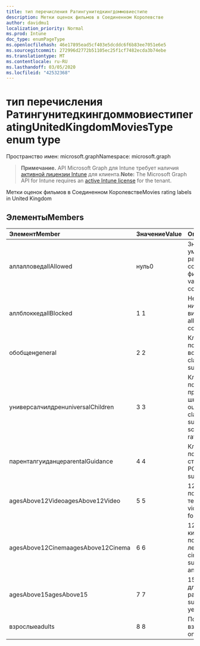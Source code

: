 ```yaml
---
title: тип перечисления Ратингунитедкингдоммовиестипе
description: Метки оценок фильмов в Соединенном Королевстве
author: davidmu1
localization_priority: Normal
ms.prod: Intune
doc_type: enumPageType
ms.openlocfilehash: 46e17895ead5cf403e5dcddc6f6b83ee7051e6e5
ms.sourcegitcommit: 272996d2772b51105ec25f1cf7482ecda3b74ebe
ms.translationtype: MT
ms.contentlocale: ru-RU
ms.lasthandoff: 03/05/2020
ms.locfileid: "42532368"
---
```

# <a name="ratingunitedkingdommoviestype-enum-type"></a><span data-ttu-id="5848d-103">тип перечисления Ратингунитедкингдоммовиестипе</span><span class="sxs-lookup"><span data-stu-id="5848d-103">ratingUnitedKingdomMoviesType enum type</span></span>

<span data-ttu-id="5848d-104">Пространство имен: microsoft.graph</span><span class="sxs-lookup"><span data-stu-id="5848d-104">Namespace: microsoft.graph</span></span>

> <span data-ttu-id="5848d-105">**Примечание.** API Microsoft Graph для Intune требует наличия [активной лицензии Intune](https://go.microsoft.com/fwlink/?linkid=839381) для клиента.</span><span class="sxs-lookup"><span data-stu-id="5848d-105">**Note:** The Microsoft Graph API for Intune requires an [active Intune license](https://go.microsoft.com/fwlink/?linkid=839381) for the tenant.</span></span>

<span data-ttu-id="5848d-106">Метки оценок фильмов в Соединенном Королевстве</span><span class="sxs-lookup"><span data-stu-id="5848d-106">Movies rating labels in United Kingdom</span></span>

## <a name="members"></a><span data-ttu-id="5848d-107">Элементы</span><span class="sxs-lookup"><span data-stu-id="5848d-107">Members</span></span>
|<span data-ttu-id="5848d-108">Элемент</span><span class="sxs-lookup"><span data-stu-id="5848d-108">Member</span></span>|<span data-ttu-id="5848d-109">Значение</span><span class="sxs-lookup"><span data-stu-id="5848d-109">Value</span></span>|<span data-ttu-id="5848d-110">Описание</span><span class="sxs-lookup"><span data-stu-id="5848d-110">Description</span></span>|
|:---|:---|:---|
|<span data-ttu-id="5848d-111">аллалловед</span><span class="sxs-lookup"><span data-stu-id="5848d-111">allAllowed</span></span>|<span data-ttu-id="5848d-112">нуль</span><span class="sxs-lookup"><span data-stu-id="5848d-112">0</span></span>|<span data-ttu-id="5848d-113">Значение по умолчанию, разрешить все содержимое фильмов</span><span class="sxs-lookup"><span data-stu-id="5848d-113">Default value, allow all movies content</span></span>|
|<span data-ttu-id="5848d-114">аллблоккед</span><span class="sxs-lookup"><span data-stu-id="5848d-114">allBlocked</span></span>|<span data-ttu-id="5848d-115">1 </span><span class="sxs-lookup"><span data-stu-id="5848d-115">1</span></span>|<span data-ttu-id="5848d-116">Не разрешать никакие видеоролики</span><span class="sxs-lookup"><span data-stu-id="5848d-116">Do not allow any movies content</span></span>|
|<span data-ttu-id="5848d-117">обобщен</span><span class="sxs-lookup"><span data-stu-id="5848d-117">general</span></span>|<span data-ttu-id="5848d-118">2 </span><span class="sxs-lookup"><span data-stu-id="5848d-118">2</span></span>|<span data-ttu-id="5848d-119">Классификация U подходит для всех возраста</span><span class="sxs-lookup"><span data-stu-id="5848d-119">The U classification is suitable for all ages</span></span>|
|<span data-ttu-id="5848d-120">универсалчилдрен</span><span class="sxs-lookup"><span data-stu-id="5848d-120">universalChildren</span></span>|<span data-ttu-id="5848d-121">3 </span><span class="sxs-lookup"><span data-stu-id="5848d-121">3</span></span>|<span data-ttu-id="5848d-122">Классификация UC подходит для детей, предшествующих школе, старой метки оценки</span><span class="sxs-lookup"><span data-stu-id="5848d-122">The UC classification is suitable for pre-school children, an old rating label</span></span>|
|<span data-ttu-id="5848d-123">паренталгуиданце</span><span class="sxs-lookup"><span data-stu-id="5848d-123">parentalGuidance</span></span>|<span data-ttu-id="5848d-124">4 </span><span class="sxs-lookup"><span data-stu-id="5848d-124">4</span></span>|<span data-ttu-id="5848d-125">Классификация PG подходит для старшего уровня</span><span class="sxs-lookup"><span data-stu-id="5848d-125">The PG classification is suitable for mature</span></span>|
|<span data-ttu-id="5848d-126">agesAbove12Video</span><span class="sxs-lookup"><span data-stu-id="5848d-126">agesAbove12Video</span></span>|<span data-ttu-id="5848d-127">5 </span><span class="sxs-lookup"><span data-stu-id="5848d-127">5</span></span>|<span data-ttu-id="5848d-128">12, выпуск видео, подходящий в течение 12 лет</span><span class="sxs-lookup"><span data-stu-id="5848d-128">12, video release suitable for 12 years and over</span></span>|
|<span data-ttu-id="5848d-129">agesAbove12Cinema</span><span class="sxs-lookup"><span data-stu-id="5848d-129">agesAbove12Cinema</span></span>|<span data-ttu-id="5848d-130">6 </span><span class="sxs-lookup"><span data-stu-id="5848d-130">6</span></span>|<span data-ttu-id="5848d-131">12A, выпуск в кинотеатрах, подходящий для 12 лет и более</span><span class="sxs-lookup"><span data-stu-id="5848d-131">12A, cinema release suitable for 12 years and over</span></span>|
|<span data-ttu-id="5848d-132">agesAbove15</span><span class="sxs-lookup"><span data-stu-id="5848d-132">agesAbove15</span></span>|<span data-ttu-id="5848d-133">7 </span><span class="sxs-lookup"><span data-stu-id="5848d-133">7</span></span>|<span data-ttu-id="5848d-134">15, подходит только для 15 лет и более ранних версий.</span><span class="sxs-lookup"><span data-stu-id="5848d-134">15, suitable only for 15 years and older</span></span>|
|<span data-ttu-id="5848d-135">взрослые</span><span class="sxs-lookup"><span data-stu-id="5848d-135">adults</span></span>|<span data-ttu-id="5848d-136">8 </span><span class="sxs-lookup"><span data-stu-id="5848d-136">8</span></span>|<span data-ttu-id="5848d-137">Подходит только для взрослых</span><span class="sxs-lookup"><span data-stu-id="5848d-137">Suitable only for adults</span></span>|




